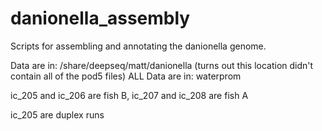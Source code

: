 # danionella_assembly

Scripts for assembling and annotating the danionella genome.

Data are in: /share/deepseq/matt/danionella
(turns out this location didn't contain all of the pod5 files)
ALL Data are in: waterprom 

ic_205 and ic_206 are fish B, ic_207 and ic_208 are fish A

ic_205 are duplex runs

